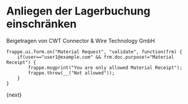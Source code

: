 # Anliegen der Lagerbuchung einschränken
<span class="text-muted contributed-by">Beigetragen von CWT Connector & Wire Technology GmbH</span>

    frappe.ui.form.on("Material Request", "validate", function(frm) {
        if(user=="user1@example.com" && frm.doc.purpose!="Material Receipt") {
            frappe.msgprint("You are only allowed Material Receipt");
            frappe.throw(__("Not allowed"));
        }
    }

{next}
